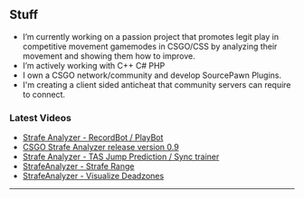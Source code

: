 ## Stuff
- I’m currently working on a passion project that promotes legit play in competitive movement gamemodes in CSGO/CSS by analyzing their movement and showing them how to improve.
- I’m actively working with C++ C# PHP
- I own a CSGO network/community and develop SourcePawn Plugins.
- I'm creating a client sided anticheat that community servers can require to connect.
### Latest Videos
<!-- YOUTUBE:START -->
- [Strafe Analyzer - RecordBot / PlayBot](https://www.youtube.com/watch?v=nJZk4zuiHkY)
- [CSGO Strafe Analyzer release version 0.9 ](https://www.youtube.com/watch?v=XSQNXGm-n3I)
- [Strafe Analyzer - TAS Jump Prediction / Sync trainer](https://www.youtube.com/watch?v=iY2L3Ftp3VI)
- [StrafeAnalyzer - Strafe Range](https://www.youtube.com/watch?v=nLl8XsQlLqI)
- [StrafeAnalyzer - Visualize Deadzones](https://www.youtube.com/watch?v=6rdJtAcdF4s)
<!-- YOUTUBE:END -->
---
[youtube]: https://www.youtube.com/channel/UC-22kxkKtKnBZugyPFwl9bw
